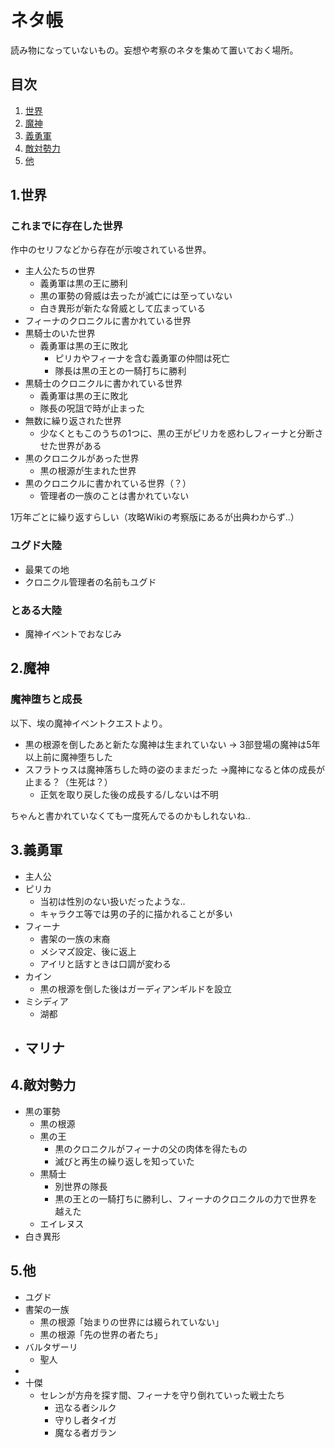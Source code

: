 ネタ帳
====================================================

読み物になっていないもの。妄想や考察のネタを集めて置いておく場所。




目次
----------------------------------------------------

1. [世界](#1-)
2. [魔神](#2-)
3. [義勇軍](#3-)
4. [敵対勢力](#4-)
5. [他](#5-)



1.世界
----------------------------------------------------

### これまでに存在した世界

作中のセリフなどから存在が示唆されている世界。

- 主人公たちの世界
  - 義勇軍は黒の王に勝利
  - 黒の軍勢の脅威は去ったが滅亡には至っていない
  - 白き異形が新たな脅威として広まっている
- フィーナのクロニクルに書かれている世界
- 黒騎士のいた世界
  - 義勇軍は黒の王に敗北
    - ピリカやフィーナを含む義勇軍の仲間は死亡
    - 隊長は黒の王との一騎打ちに勝利
- 黒騎士のクロニクルに書かれている世界
  - 義勇軍は黒の王に敗北
  - 隊長の呪詛で時が止まった
- 無数に繰り返された世界
  - 少なくともこのうちの1つに、黒の王がピリカを惑わしフィーナと分断させた世界がある
- 黒のクロニクルがあった世界
  - 黒の根源が生まれた世界
- 黒のクロニクルに書かれている世界（？）
  - 管理者の一族のことは書かれていない

1万年ごとに繰り返すらしい（攻略Wikiの考察版にあるが出典わからず‥）


### ユグド大陸

- 最果ての地
- クロニクル管理者の名前もユグド

### とある大陸

- 魔神イベントでおなじみ




2.魔神
----------------------------------------------------

### 魔神堕ちと成長

以下、埃の魔神イベントクエストより。

- 黒の根源を倒したあと新たな魔神は生まれていない
  → 3部登場の魔神は5年以上前に魔神堕ちした
- スフラトゥスは魔神落ちした時の姿のままだった
  →魔神になると体の成長が止まる？（生死は？）
  - 正気を取り戻した後の成長する/しないは不明

ちゃんと書かれていなくても一度死んでるのかもしれないね‥



3.義勇軍
----------------------------------------------------

- 主人公
- ピリカ
  - 当初は性別のない扱いだったような‥
  - キャラクエ等では男の子的に描かれることが多い
- フィーナ
  - 書架の一族の末裔
  - メシマズ設定、後に返上
  - アイリと話すときは口調が変わる
- カイン
  - 黒の根源を倒した後はガーディアンギルドを設立
- ミシディア
  - 湖都
- マリナ
  - 




4.敵対勢力
----------------------------------------------------

- 黒の軍勢
  - 黒の根源
  - 黒の王
    - 黒のクロニクルがフィーナの父の肉体を得たもの
    - 滅びと再生の繰り返しを知っていた
  - 黒騎士
    - 別世界の隊長
    - 黒の王との一騎打ちに勝利し、フィーナのクロニクルの力で世界を越えた
  - エイレヌス
- 白き異形




5.他
----------------------------------------------------

- ユグド
- 書架の一族
  - 黒の根源「始まりの世界には綴られていない」
  - 黒の根源「先の世界の者たち」
- バルタザーリ
  - 聖人
-
- 十傑
  - セレンが方舟を探す間、フィーナを守り倒れていった戦士たち
    - 迅なる者シルク
    - 守りし者タイガ
    - 魔なる者ガラン


